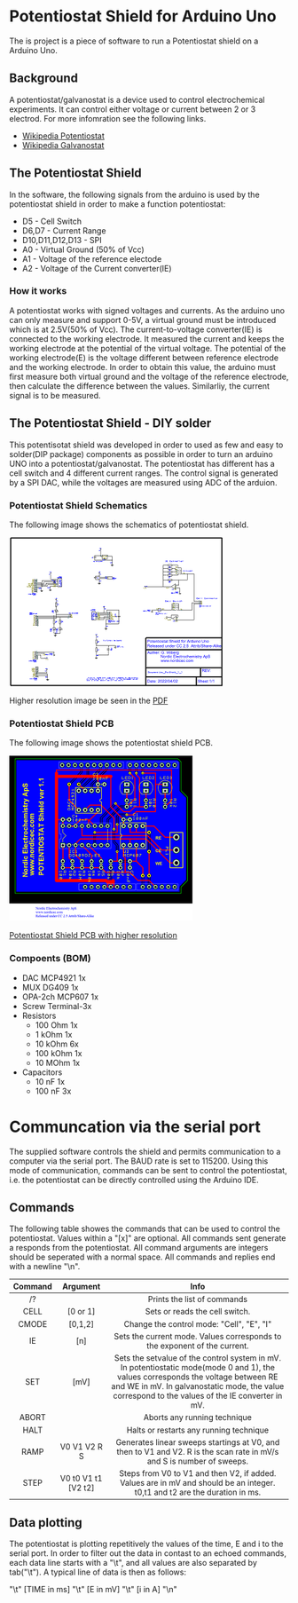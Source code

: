 # Potentiostat Shield for Arduino Uno
The is project is a piece of software to run a Potentiostat shield on a Arduino Uno.


## Background
A potentiostat/galvanostat is a device used to control electrochemical experiments. It can control either voltage or current between 2 or 3 electrod. For more infomration see the following links. 

* [Wikipedia Potentiostat](https://en.wikipedia.org/wiki/Potentiostat)
* [Wikipedia Galvanostat](https://en.wikipedia.org/wiki/Galvanostat)

## The Potentiostat Shield
In the software, the following signals from the arduino is used by the potentiostat shield in order to make a function potentiostat:

* D5 - Cell Switch
* D6,D7 - Current Range
* D10,D11,D12,D13 - SPI
* A0 - Virtual Ground (50% of Vcc)
* A1 - Voltage of the reference electode
* A2 - Voltage of the Current converter(IE)

### How it works

A potentiostat works with signed voltages and currents. As the arduino uno can only measure and support 0-5V, a virtual ground must be introduced which is at 2.5V(50% of Vcc). 
The current-to-voltage converter(IE) is connected to the working electrode. It measured the current and keeps the working electrode at the potential of the virtual voltage. The potential of the working electrode(E) is the voltage different between reference electrode and the working electrode. In order to obtain this value, the arduino must first measure both virtual ground and the voltage of the reference electrode, then calculate the difference between the values. Similarliy,  the current signal is to be measured. 

 




## The Potentiostat Shield - DIY solder
This potentisotat shield was developed in order to used as few and easy to solder(DIP package) components as possible in order to turn an arduino UNO into a potentiostat/galvanostat. 
The potentiostat has different has a cell switch and 4 different current ranges. The control signal is generated by a SPI DAC, while the voltages are measured using ADC of the arduion.

### Potentiostat Shield Schematics

The following image shows the schematics of potentiostat shield.

![Potentiostat Shield Schematic](/assets/images/UNO_Pot_Shield_1_1_schematic.png)

Higher resolution image be seen in the [PDF](Schematic%20Design_%20UNO_%20Pot%20Shield_1_1.pdf)

 

### Potentiostat Shield PCB

The following image shows the potentiostat shield PCB.

![Potentiostat Shield PCB](/assets/images/UNO_Pot_Shield_1_1_s.png)


[Potentiostat Shield PCB with higher resolution](/assets/images/UNO_Pot_Shield_1_1.png)


### Compoents (BOM)
 * DAC MCP4921 1x
 * MUX DG409 1x
 * OPA-2ch MCP607 1x
 * Screw Terminal-3x    
 * Resistors
   * 100 Ohm 1x
   * 1 kOhm 1x
   * 10 kOhm 6x
   * 100 kOhm 1x
   * 10 MOhm 1x
 * Capacitors
   * 10 nF 1x
   * 100 nF 3x

# Communcation via the serial port 

The supplied software controls the shield and permits communication to a computer via the serial port. The BAUD rate is set to 115200. Using this mode of communication, commands can be sent to control the potentiostat, i.e. the potentiostat can be directly controlled using the Arduino IDE.

## Commands

The following table showes the commands that can be used to control the potentiostat. Values within a "[x]" are optional. All commands sent generate a responds from the potentiostat. All command arguments are integers should be seperated with a normal space. All commands and replies end with a newline "\n".

| Command | Argument    | Info    |
| :-----: | :---: | :---: |
| /? |   | Prints the list of commands   |
| CELL | [0 or 1]   |  Sets or reads the cell switch.  |
| CMODE | [0,1,2]   | Change the control mode:  "Cell", "E", "I"   |
| IE | [n]   | Sets the current mode. Values corresponds to the exponent of the current.  |
| SET | [mV]   | Sets the setvalue of the control system in mV. In potentiostatic mode(mode 0 and 1), the values corresponds the voltage between RE and WE in mV. In galvanostatic mode, the value correspond to the values of the IE converter in mV.    |
| ABORT |    | Aborts any running technique   |
| HALT |    | Halts or restarts any running technique  |
| RAMP | V0 V1 V2 R S  | Generates linear sweeps startings at V0, and then to V1 and V2. R is the scan rate in mV/s and S is number of sweeps.   |
| STEP | V0 t0 V1 t1 [V2 t2]  | Steps from V0 to V1 and then V2, if added. Values are in mV and should be an integer. t0,t1 and t2 are the duration in ms.   |

## Data plotting

The potentiostat is plotting repetitively the values of the time, E and i to the serial port. In order to filter out the data in contast to an echoed commands, each data line starts with a "\t", and all values are also separated by tab("\t"). A typical line of data is then as follows:

"\t" [TIME in ms] "\t" [E in mV] "\t" [i in A] "\n"


